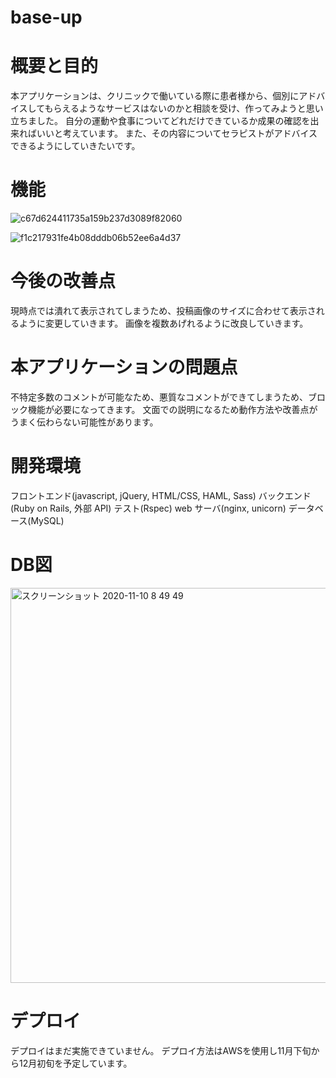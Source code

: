 # base-up
 # 概要と目的
 本アプリケーションは、クリニックで働いている際に患者様から、個別にアドバイスしてもらえるようなサービスはないのかと相談を受け、作ってみようと思い立ちました。
 自分の運動や食事についてどれだけできているか成果の確認を出来ればいいと考えています。
 また、その内容についてセラピストがアドバイスできるようにしていきたいです。
 
 # 機能
![c67d624411735a159b237d3089f82060](https://user-images.githubusercontent.com/65587782/99015298-02f80f00-2598-11eb-9edd-0cb588528886.gif)


![f1c217931fe4b08dddb06b52ee6a4d37](https://user-images.githubusercontent.com/65587782/99015329-16a37580-2598-11eb-8aef-4aeaa79c82b2.gif)

 # 今後の改善点
 現時点では潰れて表示されてしまうため、投稿画像のサイズに合わせて表示されるように変更していきます。
 画像を複数あげれるように改良していきます。
 # 本アプリケーションの問題点
 不特定多数のコメントが可能なため、悪質なコメントができてしまうため、ブロック機能が必要になってきます。
 文面での説明になるため動作方法や改善点がうまく伝わらない可能性があります。
 # 開発環境
フロントエンド(javascript, jQuery, HTML/CSS, HAML, Sass)
バックエンド(Ruby on Rails, 外部 API)
テスト(Rspec)
web サーバ(nginx, unicorn)
データベース(MySQL)

# DB図
<img width="632" alt="スクリーンショット 2020-11-10 8 49 49" src="https://user-images.githubusercontent.com/65587782/98610295-a34cfa00-2332-11eb-996f-2627de608269.png">

# デプロイ
デプロイはまだ実施できていません。
デプロイ方法はAWSを使用し11月下旬から12月初旬を予定しています。
